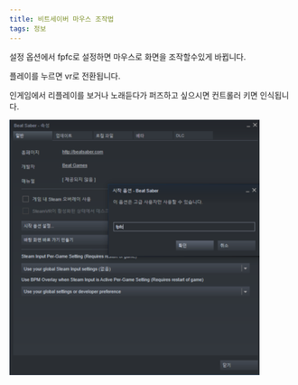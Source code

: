 ```yaml
---
title: 비트세이버 마우스 조작법
tags: 정보
---
```


설정 옵션에서 fpfc로 설정하면 마우스로 화면을 조작할수있게 바뀝니다.

플레이를 누르면 vr로 전환됩니다.

인게임에서 리플레이를 보거나 노래듣다가 퍼즈하고 싶으시면 컨트롤러 키면 인식됩니다.

![](/img/information/43.png)